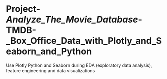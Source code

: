 # Project-_Analyze_The_Movie_Database_-TMDB-_Box_Office_Data_with_Plotly_and_Seaborn_and_Python
Use Plotly Python and Seaborn during EDA (exploratory data analysis), feature engineering  and data visualizations
